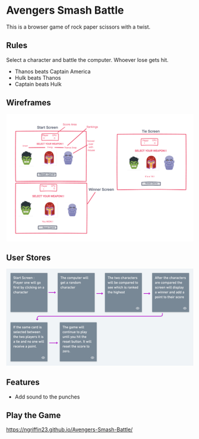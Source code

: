Avengers Smash Battle
===================

This is a browser game of rock paper scissors with a twist. 

Rules
--------
Select a character and battle the computer. Whoever lose gets hit.

- Thanos beats Captain America
- Hulk beats Thanos
- Captain beats Hulk

Wireframes
---------
![Wireframes](./assets/wireframes.png)

User Stores
---------
![User Stories](./assets/rps_userstories.png)

Features
--------
- Add sound to the punches

Play the Game 
-----------
https://ngriffin23.github.io/Avengers-Smash-Battle/